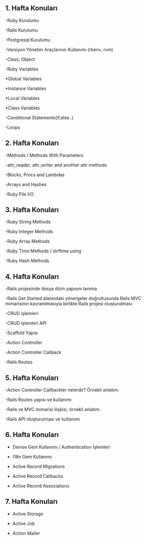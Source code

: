 ## 1. Hafta Konuları

-Ruby Kurulumu

-Rails Kurulumu

-Postgresql Kurulumu

-Versiyon Yönetim Araçlarının Kullanımı (rbenv, rvm)

-Class, Object

-Ruby Variables
 
 *Global Variables
 
 *Instance Variables
 
 *Local Variables
 
 *Class Variables

-Conditional Statements(if,else..)

-Loops


## 2. Hafta Konuları

-Methods / Methods With Parameters

-attr_reader, attr_writer and another attr methods

-Blocks, Procs and Lambdas

-Arrays and Hashes

-Ruby File I/O


## 3. Hafta Konuları

-Ruby String Methods

-Ruby Integer Methods

-Ruby Array Methods

-Ruby Time Methods / strftime using

-Ruby Hash Methods


## 4. Hafta Konuları

-Rails projesinde dosya dizin yapısını tanıma

-Rails Get Started alanındaki yönergeler doğrultusunda Rails MVC mimarisinin kavranılmasıyla birlikte Rails projesi oluşturulması

-CRUD işlemleri

-CRUD işlemleri API

-Scaffold Yapısı

-Action Controller

-Action Controller Callback

-Rails Routes


## 5. Hafta Konuları

-Action Controller Callbackler nelerdir? Örnekli anlatım.

-Rails Routes yapısı ve kullanımı

-Rails ve MVC mimarisi ilişkisi, örnekli anlatım.

-Rails API oluşturulması ve kullanımı


## 6. Hafta Konuları

- Devise Gem Kullanımı / Authentication İşlemleri
  
- I18n Gem Kullanımı
  
- Active Record Migrations
  
- Active Record Callbacks
  
- Active Record Associations


## 7. Hafta Konuları

- Active Storage 

- Active Job

- Action Mailer